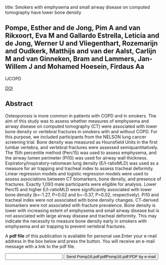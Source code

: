title: Smokers with emphysema and small airway disease on computed tomography have lower bone density

## Pompe, Esther and de Jong, Pim A and van Rikxoort, Eva M and Gallardo Estrella, Leticia and de Jong, Werner U and Vliegenthart, Rozemarijn and Oudkerk, Matthijs and van der Aalst, Carlijn M and van Ginneken, Bram and Lammers, Jan-Willem J and Mohamed Hoesein, Firdaus Aa
IJCOPD

<a href="https://doi.org/10.2147/COPD.S103680">DOI</a>

## Abstract
Osteoporosis is more common in patients with COPD and in smokers. The aim of this study was to assess whether measures of emphysema and airway disease on computed tomography (CT) were associated with lower bone density or vertebral fractures in smokers with and without COPD. For this purpose, we included participants from the NELSON lung cancer screening trial. Bone density was measured as Hounsfield Units in the first lumbar vertebra, and vertebral fractures were assessed semiquantitatively. The 15th percentile method (Perc15) was used to assess emphysema, and the airway lumen perimeter (Pi10) was used for airway wall thickness. Expiratory/inspiratory-ratiomean lung density (E/I-ratioMLD) was used as a measure for air trapping and tracheal index to assess tracheal deformity. Linear regression models and logistic regression models were used to assess associations between CT biomarkers, bone density, and presence of fractures. Exactly 1,093 male participants were eligible for analysis. Lower Perc15 and higher E/I-ratioMLD were significantly associated with lower bone density (b=-1.27, P=0.02 and b=-0.37, P=0.02, respectively). Pi10 and tracheal index were not associated with bone density changes. CT-derived biomarkers were not associated with fracture prevalence. Bone density is lower with increasing extent of emphysema and small airway disease but is not associated with large airway disease and tracheal deformity. This may indicate the necessity to measure bone density early in smokers with emphysema and air trapping to prevent vertebral fractures.

A <b>pdf file</b> of this publication is available for personal use.Enter your e-mail address in the box below and press the button. You will receive an e-mail message with a link to the pdf file.
<form action="sender.php">  <input type="text" name="email">  <input type="submit" value="Send Pomp16.pdf:pdfPomp16.pdf:PDF by e-mail"></form>